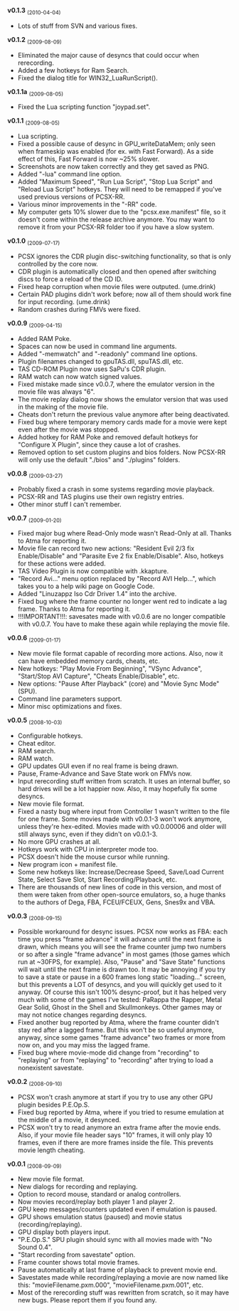 **v0.1.3** <sub>(2010-04-04)</sub>
  * Lots of stuff from SVN and various fixes.

**v0.1.2** <sub>(2009-08-09)</sub>
  * Eliminated the major cause of desyncs that could occur when rerecording.
  * Added a few hotkeys for Ram Search.
  * Fixed the dialog title for WIN32\_LuaRunScript().

**v0.1.1a** <sub>(2009-08-05)</sub>
  * Fixed the Lua scripting function "joypad.set".

**v0.1.1** <sub>(2009-08-05)</sub>
  * Lua scripting.
  * Fixed a possible cause of desync in GPU\_writeDataMem; only seen when frameskip was enabled (for ex. with Fast Forward). As a side effect of this, Fast Forward is now ~25% slower.
  * Screenshots are now taken correctly and they get saved as PNG.
  * Added "-lua" command line option.
  * Added "Maximum Speed", "Run Lua Script", "Stop Lua Script" and "Reload Lua Script" hotkeys. They will need to be remapped if you've used previous versions of PCSX-RR.
  * Various minor improvements in the "-RR" code.
  * My computer gets 10% slower due to the "pcsx.exe.manifest" file, so it doesn't come within the release archive anymore. You may want to remove it from your PCSX-RR folder too if you have a slow system.

**v0.1.0** <sub>(2009-07-17)</sub>
  * PCSX ignores the CDR plugin disc-switching functionality, so that is only controlled by the core now.
  * CDR plugin is automatically closed and then opened after switching discs to force a reload of the CD ID.
  * Fixed heap corruption when movie files were outputed. (ume.drink)
  * Certain PAD plugins didn't work before; now all of them should work fine for input recording. (ume.drink)
  * Random crashes during FMVs were fixed.

**v0.0.9** <sub>(2009-04-15)</sub>
  * Added RAM Poke.
  * Spaces can now be used in command line arguments.
  * Added "-memwatch" and "-readonly" command line options.
  * Plugin filenames changed to gpuTAS.dll, spuTAS.dll, etc.
  * TAS CD-ROM Plugin now uses SaPu's CDR plugin.
  * RAM watch can now watch signed values.
  * Fixed mistake made since v0.0.7, where the emulator version in the movie file was always "6".
  * The movie replay dialog now shows the emulator version that was used in the making of the movie file.
  * Cheats don't return the previous value anymore after being deactivated.
  * Fixed bug where temporary memory cards made for a movie were kept even after the movie was stopped.
  * Added hotkey for RAM Poke and removed default hotkeys for "Configure X Plugin", since they cause a lot of crashes.
  * Removed option to set custom plugins and bios folders. Now PCSX-RR will only use the default "./bios" and "./plugins" folders.

**v0.0.8** <sub>(2009-03-27)</sub>
  * Probably fixed a crash in some systems regarding movie playback.
  * PCSX-RR and TAS plugins use their own registry entries.
  * Other minor stuff I can't remember.

**v0.0.7** <sub>(2009-01-20)</sub>
  * Fixed major bug where Read-Only mode wasn't Read-Only at all. Thanks to Atma for reporting it.
  * Movie file can record two new actions: "Resident Evil 2/3 fix Enable/Disable" and "Parasite Eve 2 fix Enable/Disable". Also, hotkeys for these actions were added.
  * TAS Video Plugin is now compatible with .kkapture.
  * "Record Avi..." menu option replaced by "Record AVI Help...", which takes you to a help wiki page on Google Code.
  * Added "Linuzappz Iso Cdr Driver 1.4" into the archive.
  * Fixed bug where the frame counter no longer went red to indicate a lag frame. Thanks to Atma for reporting it.
  * !!!IMPORTANT!!!: savesates made with v0.0.6 are no longer compatible with v0.0.7. You have to make these again while replaying the movie file.

**v0.0.6** <sub>(2009-01-17)</sub>
  * New movie file format capable of recording more actions. Also, now it can have embedded memory cards, cheats, etc.
  * New hotkeys: "Play Movie From Beginning", "VSync Advance", "Start/Stop AVI Capture", "Cheats Enable/Disable", etc.
  * New options: "Pause After Playback" (core) and "Movie Sync Mode" (SPU).
  * Command line parameters support.
  * Minor misc optimizations and fixes.

**v0.0.5** <sub>(2008-10-03)</sub>
  * Configurable hotkeys.
  * Cheat editor.
  * RAM search.
  * RAM watch.
  * GPU updates GUI even if no real frame is being drawn.
  * Pause, Frame-Advance and Save State work on FMVs now.
  * Input rerecording stuff written from scratch. It uses an internal buffer, so hard drives will be a lot happier now. Also, it may hopefully fix some desyncs.
  * New movie file format.
  * Fixed a nasty bug where input from Controller 1 wasn't written to the file for one frame. Some movies made with v0.0.1-3 won't work anymore, unless they're hex-edited. Movies made with v0.0.00006 and older will still always sync, even if they didn't on v0.0.1-3.
  * No more GPU crashes at all.
  * Hotkeys work with CPU in interpreter mode too.
  * PCSX doesn't hide the mouse cursor while running.
  * New program icon + manifest file.
  * Some new hotkeys like: Increase/Decrease Speed, Save/Load Current State, Select Save Slot, Start Recording/Playback, etc.
  * There are thousands of new lines of code in this version, and most of them were taken from other open-source emulators, so, a huge thanks to the authors of Dega, FBA, FCEU/FCEUX, Gens, Snes9x and VBA.

**v0.0.3** <sub>(2008-09-15)</sub>
  * Possible workaround for desync issues. PCSX now works as FBA: each time you press "frame advance" it will advance until the next frame is drawn, which means you will see the frame counter jump two numbers or so after a single "frame advance" in most games (those games which run at ~30FPS, for example). Also, "Pause" and "Save State" functions will wait until the next frame is drawn too. It may be annoying if you try to save a state or pause in a 600 frames long static "loading..." screen, but this prevents a LOT of desyncs, and you will quickly get used to it anyway. Of course this isn't 100% desync-proof, but it has helped very much with some of the games I've tested: PaRappa the Rapper, Metal Gear Solid, Ghost in the Shell and Skullmonkeys. Other games may or may not notice changes regarding desyncs.
  * Fixed another bug reported by Atma, where the frame counter didn't stay red after a lagged frame. But this won't be so useful anymore, anyway, since some games "frame advance" two frames or more from now on, and you may miss the lagged frame.
  * Fixed bug where movie-mode did change from "recording" to "replaying" or from "replaying" to "recording" after trying to load a nonexistent savestate.

**v0.0.2** <sub>(2008-09-10)</sub>
  * PCSX won't crash anymore at start if you try to use any other GPU plugin besides P.E.Op.S.
  * Fixed bug reported by Atma, where if you tried to resume emulation at the middle of a movie, it desynced.
  * PCSX won't try to read anymore an extra frame after the movie ends. Also, if your movie file header says "10" frames, it will only play 10 frames, even if there are more frames inside the file. This prevents movie length cheating.

**v0.0.1** <sub>(2008-09-09)</sub>
  * New movie file format.
  * New dialogs for recording and replaying.
  * Option to record mouse, standard or analog controllers.
  * Now movies record/replay both player 1 and player 2.
  * GPU keep messages/counters updated even if emulation is paused.
  * GPU shows emulation status (paused) and movie status (recording/replaying).
  * GPU display both players input.
  * "P.E.Op.S." SPU plugin should sync with all movies made with "No Sound 0.4".
  * "Start recording from savestate" option.
  * Frame counter shows total movie frames.
  * Pause automatically at last frame of playback to prevent movie end.
  * Savestates made while recording/replaying a movie are now named like this: "movieFilename.pxm.000", "movieFilename.pxm.001", etc.
  * Most of the rerecording stuff was rewritten from scratch, so it may have new bugs. Please report them if you found any.